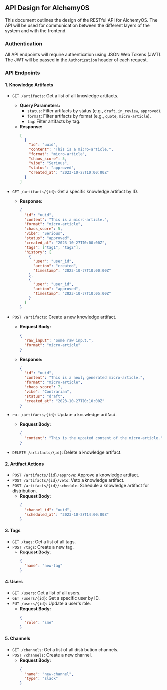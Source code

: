 ## API Design for AlchemyOS

This document outlines the design of the RESTful API for AlchemyOS. The API will be used for communication between the different layers of the system and with the frontend.

### Authentication

All API endpoints will require authentication using JSON Web Tokens (JWT). The JWT will be passed in the `Authorization` header of each request.

### API Endpoints

#### 1. Knowledge Artifacts

- `GET /artifacts`: Get a list of all knowledge artifacts.
  - **Query Parameters:**
    - `status`: Filter artifacts by status (e.g., `draft`, `in_review`, `approved`).
    - `format`: Filter artifacts by format (e.g., `quote`, `micro-article`).
    - `tag`: Filter artifacts by tag.
  - **Response:**
    ```json
    [
      {
        "id": "uuid",
        "content": "This is a micro-article.",
        "format": "micro-article",
        "chaos_score": 5,
        "vibe": "Serious",
        "status": "approved",
        "created_at": "2023-10-27T10:00:00Z"
      }
    ]
    ```

- `GET /artifacts/{id}`: Get a specific knowledge artifact by ID.
  - **Response:**
    ```json
    {
      "id": "uuid",
      "content": "This is a micro-article.",
      "format": "micro-article",
      "chaos_score": 5,
      "vibe": "Serious",
      "status": "approved",
      "created_at": "2023-10-27T10:00:00Z",
      "tags": ["tag1", "tag2"],
      "history": [
        {
          "user": "user_id",
          "action": "created",
          "timestamp": "2023-10-27T10:00:00Z"
        },
        {
          "user": "user_id",
          "action": "approved",
          "timestamp": "2023-10-27T10:05:00Z"
        }
      ]
    }
    ```

- `POST /artifacts`: Create a new knowledge artifact.
  - **Request Body:**
    ```json
    {
      "raw_input": "Some raw input.",
      "format": "micro-article"
    }
    ```
  - **Response:**
    ```json
    {
      "id": "uuid",
      "content": "This is a newly generated micro-article.",
      "format": "micro-article",
      "chaos_score": 7,
      "vibe": "Contrarian",
      "status": "draft",
      "created_at": "2023-10-27T10:10:00Z"
    }
    ```

- `PUT /artifacts/{id}`: Update a knowledge artifact.
  - **Request Body:**
    ```json
    {
      "content": "This is the updated content of the micro-article."
    }
    ```

- `DELETE /artifacts/{id}`: Delete a knowledge artifact.

#### 2. Artifact Actions

- `POST /artifacts/{id}/approve`: Approve a knowledge artifact.
- `POST /artifacts/{id}/veto`: Veto a knowledge artifact.
- `POST /artifacts/{id}/schedule`: Schedule a knowledge artifact for distribution.
  - **Request Body:**
    ```json
    {
      "channel_id": "uuid",
      "scheduled_at": "2023-10-28T14:00:00Z"
    }
    ```

#### 3. Tags

- `GET /tags`: Get a list of all tags.
- `POST /tags`: Create a new tag.
  - **Request Body:**
    ```json
    {
      "name": "new-tag"
    }
    ```

#### 4. Users

- `GET /users`: Get a list of all users.
- `GET /users/{id}`: Get a specific user by ID.
- `PUT /users/{id}`: Update a user's role.
  - **Request Body:**
    ```json
    {
      "role": "sme"
    }
    ```

#### 5. Channels

- `GET /channels`: Get a list of all distribution channels.
- `POST /channels`: Create a new channel.
  - **Request Body:**
    ```json
    {
      "name": "new-channel",
      "type": "slack"
    }
    ```
